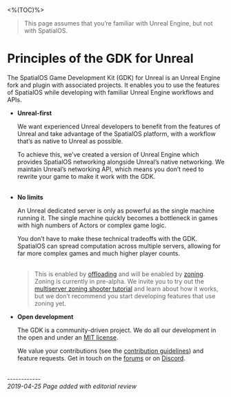 <%(TOC)%>

> This page assumes that you’re familiar with Unreal Engine, but not with SpatialOS.

# Principles of the GDK for Unreal

The SpatialOS Game Development Kit (GDK) for Unreal is an Unreal Engine fork and plugin with associated projects. It enables you to use the features of SpatialOS while developing with familiar Unreal Engine workflows and APIs.

* **Unreal-first**

    We want experienced Unreal developers to benefit from the features of Unreal and take advantage of the SpatialOS platform, with a workflow that’s as native to Unreal as possible. 

    To achieve this, we’ve created a version of Unreal Engine which provides SpatialOS networking alongside Unreal’s native networking. We maintain Unreal’s networking API, which means you don’t need to rewrite your game to make it work with the GDK.</br></br>

* **No limits**
    
    An Unreal dedicated server is only as powerful as the single machine running it. The single machine quickly becomes a bottleneck in games with high numbers of Actors or complex game logic. 

    You don’t have to make these technical tradeoffs with the GDK. SpatialOS can spread computation across multiple servers, allowing for far more complex games and much higher player counts.</br></br>

    > This is enabled by [offloading]({{urlRoot}}/content/technical-overview/gdk-concepts#offloading) and will be enabled by [zoning]({{urlRoot}}/content/technical-overview/gdk-concepts#zoning). Zoning is currently in pre-alpha. We invite you to try out the [multiserver zoning shooter tutorial]({{urlRoot}}/content/tutorials/multiserver-shooter/tutorial-multiserver-intro) and learn about how it works, but we don’t recommend you start developing features that use zoning yet.

* **Open development**
    
    The GDK is a community-driven project. We do all our development in the open and under an [MIT license](https://github.com/spatialos/UnrealGDK/blob/release/LICENSE.md).

    We value your contributions (see the [contribution guidelines](https://github.com/spatialos/UnrealGDK/blob/master/CONTRIBUTING.md)) and feature requests. Get in touch on the [forums](https://forums.improbable.io/tags/unreal-gdk) or on [Discord](https://discordapp.com/invite/RFB8S8C).

<br/>------------<br/>
_2019-04-25 Page added with editorial review_